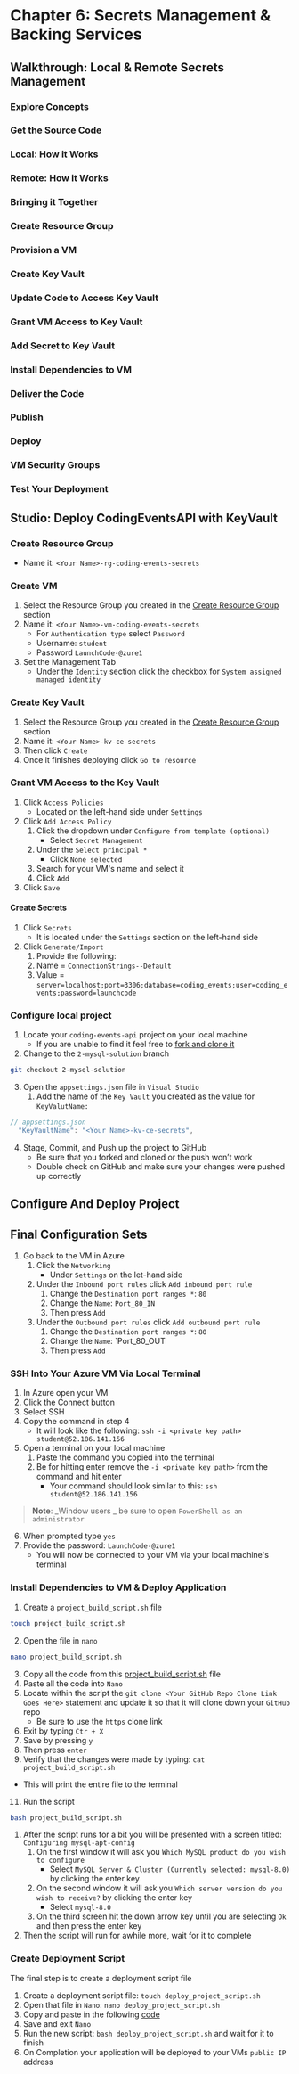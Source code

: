 # Chapter 6: Secrets Management & Backing Services

## Walkthrough: Local & Remote Secrets Management
### Explore Concepts
### Get the Source Code
### Local: How it Works
### Remote: How it Works
### Bringing it Together
### Create Resource Group
### Provision a VM
### Create Key Vault
### Update Code to Access Key Vault
### Grant VM Access to Key Vault
### Add Secret to Key Vault
### Install Dependencies to VM
### Deliver the Code
### Publish
### Deploy
### VM Security Groups
### Test Your Deployment


## Studio: Deploy CodingEventsAPI with KeyVault
### Create Resource Group
   * Name it: `<Your Name>-rg-coding-events-secrets`
### Create VM
1. Select the Resource Group you created in the [Create Resource Group](#create-resource-group) section
2. Name it: `<Your Name>-vm-coding-events-secrets`
   * For `Authentication type` select `Password`
   * Username: `student`
   * Password `LaunchCode-@zure1`
3. Set the Management Tab
   * Under the `Identity` section click the checkbox for `System assigned managed identity`
### Create Key Vault
1. Select the Resource Group you created in the [Create Resource Group](#create-resource-group) section
2. Name it: `<Your Name>-kv-ce-secrets`
3. Then click `Create`
4. Once it finishes deploying click `Go to resource`

### Grant VM Access to the Key Vault
1. Click `Access Policies`
   * Located on the left-hand side under `Settings`
2. Click `Add Access Policy`
   1. Click the dropdown under `Configure from template (optional)`
      * Select `Secret Management`
   2. Under the `Select principal *`
      * Click `None selected`
   3. Search for your VM's name and select it
   4. Click `Add`
3. Click `Save`
#### Create Secrets
1. Click `Secrets`
   * It is located under the `Settings` section on the left-hand side
2. Click `Generate/Import`
   1. Provide the following:
   2. Name = `ConnectionStrings--Default`
   3. Value = `server=localhost;port=3306;database=coding_events;user=coding_events;password=launchcode`
### Configure local project
1. Locate your `coding-events-api` project on your local machine
   * If you are unable to find it feel free to [fork and clone it](https://github.com/LaunchCodeEducation/coding-events-api)
2. Change to the `2-mysql-solution` branch
```sh
git checkout 2-mysql-solution
```
3. Open the `appsettings.json` file in `Visual Studio`
   1. Add the name of the `Key Vault` you created as the value for `KeyValutName:`
```csharp
// appsettings.json
  "KeyVaultName": "<Your Name>-kv-ce-secrets",
```
4. Stage, Commit, and Push up the project to GitHub
   * Be sure that you forked and cloned or the push won’t work
   * Double check on GitHub and make sure your changes were pushed up correctly

## Configure And Deploy Project
## Final Configuration Sets
1. Go back to the VM in Azure
   1. Click the `Networking`
      * Under `Settings` on the let-hand side
   2. Under the `Inbound port rules` click `Add inbound port rule`
      1. Change the `Destination port ranges *`: `80`
      2. Change the `Name`: `Port_80_IN`
      3. Then press `Add`
   3. Under the `Outbound port rules` click `Add outbound port rule`
      1. Change the `Destination port ranges *`: `80`
      2. Change the `Name`: `Port_80_OUT
      3. Then press `Add`
### SSH Into Your Azure VM Via Local Terminal
1. In Azure open your VM
2. Click the Connect button
3. Select SSH
4. Copy the command in step 4
   * It will look like the following: `ssh -i <private key path> student@52.186.141.156`
5. Open a terminal on your local machine
   1. Paste the command you copied into the terminal
   2. Be for hitting enter remove the `-i <private key path>` from the command and hit enter
      * Your command should look similar to this: `ssh student@52.186.141.156`
> **Note**: _Window users _ be sure to open `PowerShell as an administrator`
6. When prompted type `yes`
7. Provide the password: `LaunchCode-@zure1`
   * You will now be connected to your VM via your local machine's terminal
### Install Dependencies to VM & Deploy Application
1. Create a `project_build_script.sh` file
```sh
touch project_build_script.sh
```
2. Open the file in `nano`
```sh
nano project_build_script.sh
```
3. Copy all the code from this [project_build_script.sh](./assets/ch-6/project_build_script.sh) file
4. Paste all the code into `Nano`
5. Locate within the script the `git clone <Your GitHub Repo Clone Link Goes Here>` statement and update it so that it will clone down your `GitHub` repo
   * Be sure to use the `https` clone link
6. Exit by typing `Ctr + X`
7. Save by pressing `y`
8. Then press `enter`
9.  Verify that the changes were made by typing: `cat project_build_script.sh`
   * This will print the entire file to the terminal
11. Run the script
```sh
bash project_build_script.sh
```
   1. After the script runs for a bit you will be presented with a screen titled: `Configuring mysql-apt-config`
      1. On the first window it will ask you `Which MySQL product do you wish to configure`
         *  Select `MySQL Server & Cluster (Currently selected: mysql-8.0)` by clicking the enter key
      2. On the second window it will ask you `Which server version do you wish to receive?` by clicking the enter key
         * Select `mysql-8.0`
      3. On the third screen hit the down arrow key until you are selecting `Ok` and then press the enter key
12.  Then the script will run for awhile more, wait for it to complete

### Create Deployment Script
The final step is to create a deployment script file
1. Create a deployment script file: `touch deploy_project_script.sh`
2. Open that file in `Nano`: `nano deploy_project_script.sh`
3. Copy and paste in the following [code](./assets/ch-6/deploy_project_script.sh)
4. Save and exit `Nano`
5. Run the new script: `bash deploy_project_script.sh` and wait for it to finish
6. On Completion your application will be deployed to your VMs `public IP` address
